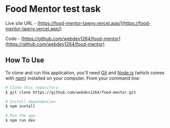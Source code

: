 # Food Mentor test task

Live site URL - [https://food-mentor-tawny.vercel.app/](https://food-mentor-tawny.vercel.app/)

Code - [https://github.com/webdev1264/food-mentor](https://github.com/webdev1264/food-mentor)

## How To Use

To clone and run this application, you'll need [Git](https://git-scm.com) and [Node.js](https://nodejs.org/en/download/) (which comes with [npm](http://npmjs.com)) installed on your computer. From your command line:

```bash
# Clone this repository
$ git clone https://github.com/webdev1264/food-mentor.git

# Install dependencies
$ npm install

# Run the app
$ npm run dev
```
